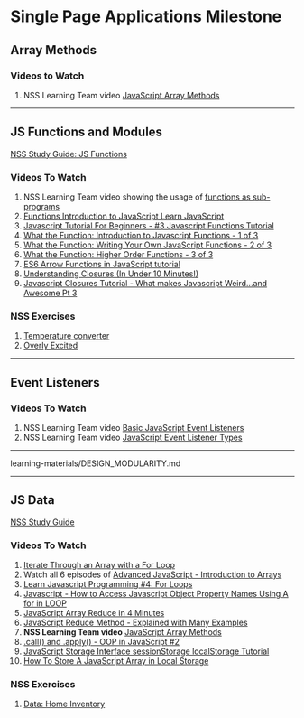 # Single Page Applications Milestone

## Array Methods

### Videos to Watch
1. NSS Learning Team video [JavaScript Array Methods](https://www.youtube.com/watch?v=y2LSiUm29hc&list=PLX0ucpUE_qIOUsxGNEPpP9yonb4zerVIC&index=2)

---

## JS Functions and Modules

[NSS Study Guide: JS Functions](learning-materials/JS_FUNCTION_BASICS.md)

### Videos To Watch
1. NSS Learning Team video showing the usage of [functions as sub-programs](https://www.youtube.com/watch?v=XBVombfX-lQ&list=PLX0ucpUE_qIOUsxGNEPpP9yonb4zerVIC&index=1)
1. [Functions Introduction to JavaScript Learn JavaScript](https://www.youtube.com/watch?v=cX4tVeJXp3Y)
1. [Javascript Tutorial For Beginners - #3 Javascript Functions Tutorial](https://www.youtube.com/watch?v=AY6X5jZZ_JE)
1. [What the Function: Introduction to Javascript Functions - 1 of 3](https://www.youtube.com/watch?v=hVHl20w0glE)
1. [What the Function: Writing Your Own JavaScript Functions - 2 of 3](https://www.youtube.com/watch?v=Q_GZtTwhjFQ)
1. [What the Function: Higher Order Functions - 3 of 3](https://www.youtube.com/watch?v=jE7MAh2EgSQ)
1. [ES6 Arrow Functions in JavaScript tutorial](https://www.youtube.com/watch?v=_pfXEv9cFGE)
1. [Understanding Closures (In Under 10 Minutes!)](https://www.youtube.com/watch?v=rBBwrBRoOOY)
1. [Javascript Closures Tutorial - What makes Javascript Weird...and Awesome Pt 3](https://www.youtube.com/watch?v=ZqGFKcCcO-Y)

### NSS Exercises
1. [Temperature converter](learning-materials/JS_CONVERTER.md)
1. [Overly Excited](learning-materials/JS_OVERLYEXCITED.md)

---

## Event Listeners

### Videos To Watch
1. NSS Learning Team video [Basic JavaScript Event Listeners](https://www.youtube.com/watch?v=4XvM096cQF4&list=PLX0ucpUE_qIOUsxGNEPpP9yonb4zerVIC&index=3)
1. NSS Learning Team video [JavaScript Event Listener Types](https://www.youtube.com/watch?v=5zlueGaybjc&index=4&list=PLX0ucpUE_qIOUsxGNEPpP9yonb4zerVIC)

---

learning-materials/DESIGN_MODULARITY.md

---
## JS Data

[NSS Study Guide](learning-materials/JS_DATA.md)

### Videos To Watch

1. [Iterate Through an Array with a For Loop](https://www.youtube.com/watch?v=IIiZcu3JSsQ)
1. Watch all 6 episodes of [Advanced JavaScript - Introduction to Arrays](https://www.youtube.com/watch?v=UqWN8LXUldc&list=PLvZkOAgBYrsSMNbUiupQpQahsdyjaY6EM)
1. [Learn Javascript Programming #4: For Loops](https://youtu.be/BxFi7vVZx4s?t=1384)
1. [Javascript - How to Access Javascript Object Property Names Using A for in LOOP](https://www.youtube.com/watch?v=fDBuAnu0fvo)
1. [JavaScript Array Reduce in 4 Minutes](https://www.youtube.com/watch?v=tsIAyUQc8Ig)
1. [JavaScript Reduce Method - Explained with Many Examples](https://www.youtube.com/watch?v=7tAueErVUQU)
1. **NSS Learning Team video** [JavaScript Array Methods](https://www.youtube.com/watch?v=y2LSiUm29hc&list=PLX0ucpUE_qIOUsxGNEPpP9yonb4zerVIC&index=2)
1. [.call() and .apply() - OOP in JavaScript #2](https://www.youtube.com/watch?v=qLhokqv0zxg)
1. [JavaScript Storage Interface sessionStorage localStorage Tutorial](https://www.youtube.com/watch?v=klLMeL7I4O0)
1. [How To Store A JavaScript Array in Local Storage](https://www.youtube.com/watch?v=RbfG7NLKDgQ)

### NSS Exercises
1. [Data: Home Inventory](learning-materials/JS_DATA_HOME_INVENTORY.md)
